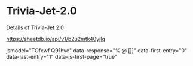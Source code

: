 # Trivia-Jet-2.0
Details of Trivia-Jet 2.0


https://sheetdb.io/api/v1/b2u2mtk40yjlq

jsmodel="TOfxwf Q91hve"
                    data-response="%.@.[]]"
                    data-first-entry="0"
                    data-last-entry="1"
                    data-is-first-page="true"